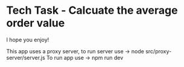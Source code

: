 # Tech Task - Calcuate the average order value

I hope you enjoy!

This app uses a proxy server, to run server use -> node src/proxy-server/server.js
To run app use -> npm run dev
